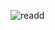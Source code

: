 ![readd](https://user-images.githubusercontent.com/59458404/86308361-6425d400-bbef-11ea-9410-9e73b23fda0b.PNG)
